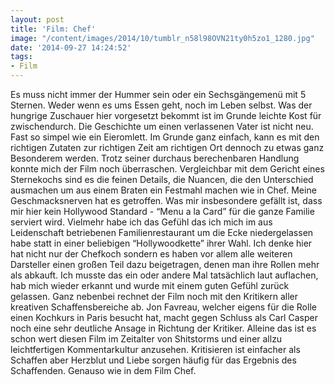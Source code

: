 ```yaml
---
layout: post
title: 'Film: Chef'
image: "/content/images/2014/10/tumblr_n58l98OVN21ty0h5zo1_1280.jpg"
date: '2014-09-27 14:24:52'
tags:
- Film
---
```


Es muss nicht immer der Hummer sein oder ein Sechsgängemenü mit 5 Sternen. Weder wenn es ums Essen geht, noch im Leben selbst.
Was der hungrige Zuschauer hier vorgesetzt bekommt ist im Grunde leichte Kost für zwischendurch. Die Geschichte um einen verlassenen Vater ist nicht neu. Fast so simpel wie ein Eieromlett. Im Grunde ganz einfach, kann es mit den richtigen Zutaten zur richtigen Zeit am richtigen Ort dennoch zu etwas ganz Besonderem werden. Trotz seiner durchaus berechenbaren Handlung konnte mich der Film noch überraschen. Vergleichbar mit dem Gericht eines Sternekochs sind es die feinen Details, die Nuancen, die den Unterschied ausmachen um aus einem Braten ein Festmahl machen wie in Chef. Meine Geschmacksnerven hat es getroffen. 
Was mir insbesondere gefällt ist, dass mir hier kein Hollywood Standard - “Menu a la Card” für die ganze Familie serviert wird. Vielmehr habe ich das Gefühl das ich mich im aus Leidenschaft betriebenen Familienrestaurant um die Ecke niedergelassen habe statt in einer beliebigen “Hollywoodkette” ihrer Wahl. Ich denke hier hat nicht nur der Chefkoch sondern es haben vor allem alle weiteren Darsteller einen großen Teil dazu beigetragen, denen man ihre Rollen mehr als abkauft. 
Ich musste das ein oder andere Mal tatsächlich laut auflachen, hab mich wieder erkannt und wurde mit einem guten Gefühl zurück gelassen. Ganz nebenbei rechnet der Film noch mit den Kritikern aller kreativen Schaffensbereiche ab. Jon Favreau, welcher eigens für die Rolle einen Kochkurs in Paris besucht hat, macht gegen Schluss als Carl Casper noch eine sehr deutliche Ansage in Richtung der Kritiker. Alleine das ist es schon wert diesen Film im Zeitalter von Shitstorms und einer allzu leichtfertigen Kommentarkultur anzusehen. 
Kritisieren ist einfacher als Schaffen aber Herzblut und Liebe sorgen häufig für das Ergebnis des Schaffenden. Genauso wie in dem Film Chef.